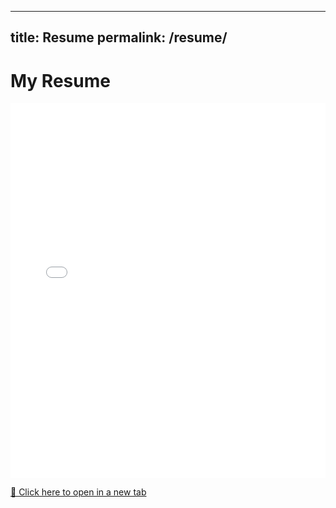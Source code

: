 <link href="https://fonts.googleapis.com/css2?family=Inter:wght@400;600;700&display=swap" rel="stylesheet">
<link rel="stylesheet" href="/Assets/css/custom.css">

---
title: Resume
permalink: /resume/
---

# My Resume

<embed src="../Assets/carmens-launchcode-resume.pdf" type="application/pdf" width="100%" height="600px" />

[📄 Click here to open in a new tab](../Assets/carmens-launchcode-resume.pdf)
